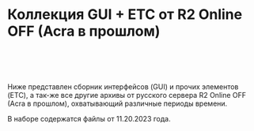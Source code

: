 <h1>Коллекция GUI + ETC от R2 Online OFF (Acra в прошлом)<br />
<br />
&nbsp;</h1>

<p>Ниже представлен сборник интерфейсов (GUI) и прочих элементов (ETC), а так-же все другие архивы от русского сервера R2 Online OFF (Acra в прошлом), охватывающий различные периоды времени. 

В наборе содержатся файлы от 11.20.2023 года.</p>


